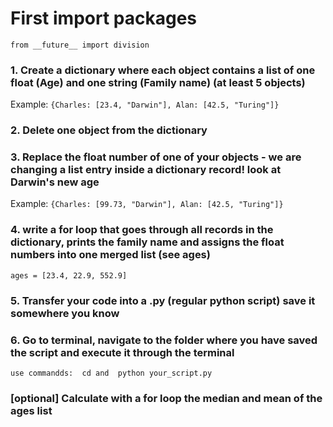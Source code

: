 # First import packages
`from __future__ import division `

### 1. Create a dictionary where each object contains a list of one float (Age) and one string (Family name) (at least 5 objects)

Example:
`{Charles: [23.4, "Darwin"], Alan: [42.5, "Turing"]}`


### 2. Delete one object from the dictionary


### 3. Replace the float number of one of your objects - we are changing a list entry inside a dictionary record! look at Darwin's new age

Example:
`{Charles: [99.73, "Darwin"], Alan: [42.5, "Turing"]}`


### 4. write a for loop that goes through all records in the dictionary, prints the family name and assigns the float numbers into one merged list (see ages)

`ages = [23.4, 22.9, 552.9]`

### 5. Transfer your code into a .py (regular python script) save it somewhere you know

### 6. Go to terminal, navigate to the folder where you have saved the script and execute it through the terminal

`use commandds: 
cd and 
python your_script.py`


### [optional] Calculate with a for loop the median and mean of the ages list

